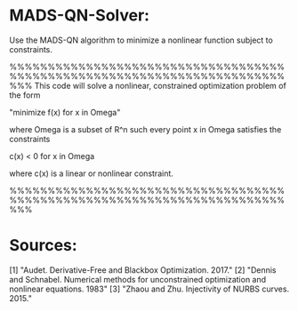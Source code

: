 # MADS-QN-Solver:
Use the MADS-QN algorithm to minimize a nonlinear function subject to constraints.

%%%%%%%%%%%%%%%%%%%%%%%%%%%%%%%%%%%%%%%%%%%%%%%%%%%%%%%%%%%%%%%%%%%%%%%%%%%
This code will solve a nonlinear, constrained optimization problem of the form

"minimize f(x) for x in Omega"

where Omega is a subset of R^n such every point x in Omega satisfies the constraints

c(x) < 0 for x in Omega

where c(x) is a linear or nonlinear constraint.


%%%%%%%%%%%%%%%%%%%%%%%%%%%%%%%%%%%%%%%%%%%%%%%%%%%%%%%%%%%%%%%%%%%%%%%%%%%
# Sources:
[1] "Audet. Derivative-Free and Blackbox Optimization. 2017."
[2] "Dennis and Schnabel. Numerical methods for unconstrained
     optimization and nonlinear equations. 1983"
[3] "Zhaou and Zhu. Injectivity of NURBS curves. 2015."
